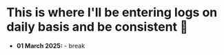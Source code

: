 # This is where I'll be entering logs on daily basis and be consistent 🤖
- **01 March 2025:** - break
